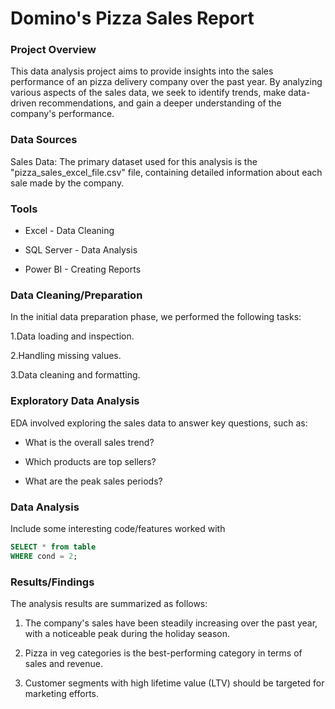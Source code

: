 # Domino's Pizza Sales Report

### Project Overview

This data analysis project aims to provide insights into the sales performance of an pizza delivery company over the past year. By analyzing various aspects of the sales data, we seek to identify trends, make data-driven recommendations, and gain a deeper understanding of the company's performance.

### Data Sources

Sales Data: The primary dataset used for this analysis is the "pizza_sales_excel_file.csv" file, containing detailed information about each sale made by the company.

### Tools

- Excel - Data Cleaning

- SQL Server - Data Analysis

- Power BI - Creating Reports

### Data Cleaning/Preparation

In the initial data preparation phase, we performed the following tasks:

1.Data loading and inspection.

2.Handling missing values.

3.Data cleaning and formatting.

### Exploratory Data Analysis

EDA involved exploring the sales data to answer key questions, such as:

- What is the overall sales trend?

- Which products are top sellers?

- What are the peak sales periods?

### Data Analysis

Include some interesting code/features worked with

```sql
SELECT * from table
WHERE cond = 2;
```

### Results/Findings
The analysis results are summarized as follows:

1. The company's sales have been steadily increasing over the past year, with a noticeable peak during the holiday season.

2. Pizza in veg categories is the best-performing category in terms of sales and revenue.
 
3. Customer segments with high lifetime value (LTV) should be targeted for marketing efforts.

